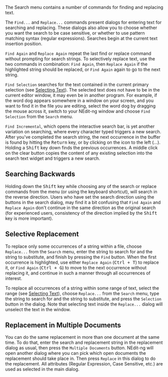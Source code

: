 
The Search menu contains a number of commands for finding and replacing
text.

The `Find...` and `Replace...` commands present dialogs for entering text
for searching and replacing. These dialogs also allow you to choose
whether you want the search to be case sensitive, or whether to use
pattern matching syntax (regular expressions). Searches begin at the
current text insertion position.

`Find Again` and `Replace Again` repeat the last find or replace command
without prompting for search strings. To selectively replace text, use
the two commands in combination: `Find Again`, then `Replace Again` if the
highlighted string should be replaced, or `Find Again` again to go to the
next string.

`Find Selection` searches for the text contained in the current primary
selection (see [Selecting Text](02.md)). The selected text does not have to
be in the current editor window, it may even be in another program. For
example, if the word dog appears somewhere in a window on your screen,
and you want to find it in the file you are editing, select the word dog
by dragging the mouse across it, switch to your NEdit-ng window and
choose `Find Selection` from the `Search` menu.

`Find Incremental`, which opens the interactive search bar, is yet another
variation on searching, where every character typed triggers a new
search. After you've completed the search string, the next occurrence in
the buffer is found by hitting the <kbd>Return</kbd> key, or by clicking on the
icon to the left (...). Holding a <kbd>Shift</kbd> key down finds the
previous occurrences. A middle click on the clear button copies the
content of any existing selection into the search text widget and
triggers a new search.

## Searching Backwards

Holding down the <kbd>Shift</kbd> key while choosing any of the search or replace
commands from the menu (or using the keyboard shortcut), will search in
the reverse direction. Users who have set the search direction using the
buttons in the search dialog, may find it a bit confusing that `Find Again` 
and `Replace Again` don't continue in the same direction as the
original search (for experienced users, consistency of the direction
implied by the <kbd>Shift</kbd> key is more important).

## Selective Replacement

To replace only some occurrences of a string within a file, choose
`Replace...` from the `Search` menu, enter the string to search for and the
string to substitute, and finish by pressing the `Find` button. When the
first occurrence is highlighted, use either `Replace Again` (<kbd>Ctrl + T</kbd>) to
replace it, or `Find Again` (<kbd>Ctrl + G</kbd>) to move to the next occurrence
without replacing it, and continue in such a manner through all
occurrences of interest.

To replace all occurrences of a string within some range of text, select
the range (see [Selecting Text](02.md)), choose `Replace...` from the `Search`
menu, type the string to search for and the string to substitute, and
press the `Selection` button in the dialog. Note that selecting text
inside the `Replace...` dialog will unselect the text in the window.

## Replacement in Multiple Documents

You can do the same replacement in more than one document at the same
time. To do that, enter the search and replacement string in the
replacement dialog as usual, then press the `Multiple Documents` button.
NEdit-ng will open another dialog where you can pick which open
documents the replacement should take place in. Then press `Replace` in
this dialog to do the replacement. All attributes (Regular Expression,
Case Sensitive, etc.) are used as selected in the main dialog.
